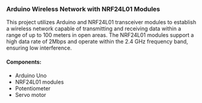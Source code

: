 ### Arduino Wireless Network with NRF24L01 Modules
This project utilizes Arduino and NRF24L01 transceiver modules to establish a wireless network capable of transmitting and receiving data within a range of up to 100 meters in open areas. The NRF24L01 modules support a high data rate of 2Mbps and operate within the 2.4 GHz frequency band, ensuring low interference.

#### Components:
- Arduino Uno
- NRF24L01 modules
- Potentiometer
- Servo motor
